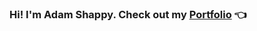 ### Hi! I'm Adam Shappy. Check out my [Portfolio][website] :point_left:



<br />
<br />

[website]: https://Adam-Shappy.com
[linkedin]: https://www.linkedin.com/in/adam-shappy/
[blog]: https://medium.com/@adam_shappy
